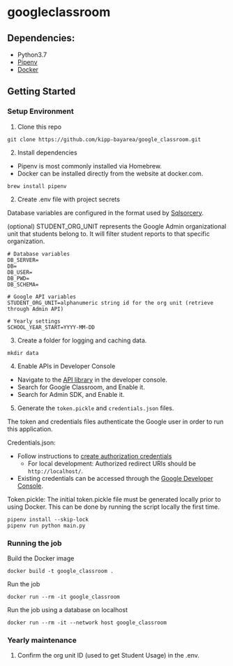 # googleclassroom

## Dependencies:

- Python3.7
- [Pipenv](https://pipenv.readthedocs.io/en/latest/)
- [Docker](https://www.docker.com/)

## Getting Started

### Setup Environment

1. Clone this repo

```
git clone https://github.com/kipp-bayarea/google_classroom.git
```

2. Install dependencies

- Pipenv is most commonly installed via Homebrew.
- Docker can be installed directly from the website at docker.com.

```
brew install pipenv
```

2. Create .env file with project secrets

Database variables are configured in the format used by [Sqlsorcery](https://github.com/dchess/sqlsorcery).

(optional) STUDENT_ORG_UNIT represents the Google Admin organizational unit that students belong to.
It will filter student reports to that specific organization.

```
# Database variables
DB_SERVER=
DB=
DB_USER=
DB_PWD=
DB_SCHEMA=

# Google API variables
STUDENT_ORG_UNIT=alphanumeric string id for the org unit (retrieve through Admin API)

# Yearly settings
SCHOOL_YEAR_START=YYYY-MM-DD
```

3. Create a folder for logging and caching data.

```
mkdir data
```

4. Enable APIs in Developer Console

- Navigate to the [API library](https://console.developers.google.com/apis/library) in the developer console.
- Search for Google Classroom, and Enable it.
- Search for Admin SDK, and Enable it.

5. Generate the `token.pickle` and `credentials.json` files.

The token and credentials files authenticate the Google user in order to run this application.

Credentials.json:

- Follow instructions to [create authorization credentials](https://developers.google.com/identity/protocols/oauth2/web-server#creatingcred)
  - For local development: Authorized redirect URIs should be `http://localhost/`.
- Existing credentials can be accessed through the [Google Developer Console](https://console.developers.google.com/apis/credentials?pli=1).

Token.pickle: The initial token.pickle file must be generated locally prior to using Docker.
This can be done by running the script locally the first time.

```
pipenv install --skip-lock
pipenv run python main.py
```

### Running the job

Build the Docker image

```
docker build -t google_classroom .
```

Run the job

```
docker run --rm -it google_classroom
```

Run the job using a database on localhost

```
docker run --rm -it --network host google_classroom
```

### Yearly maintenance

1. Confirm the org unit ID (used to get Student Usage) in the .env.
